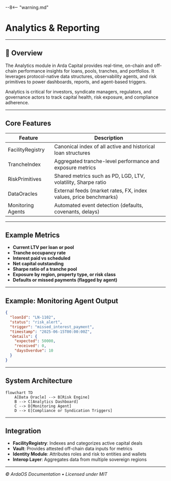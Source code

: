 --8<-- "warning.md"
# Analytics & Reporting

---

## 🧭 Overview

The Analytics module in Arda Capital provides real-time, on-chain and off-chain performance insights for loans, pools, tranches, and portfolios. It leverages protocol-native data structures, observability agents, and risk primitives to power dashboards, reports, and agent-based triggers.

Analytics is critical for investors, syndicate managers, regulators, and governance actors to track capital health, risk exposure, and compliance adherence.

---

## Core Features

| Feature | Description |
|---------|-------------|
| FacilityRegistry | Canonical index of all active and historical loan structures |
| TrancheIndex | Aggregated tranche-level performance and exposure metrics |
| RiskPrimitives | Shared metrics such as PD, LGD, LTV, volatility, Sharpe ratio |
| DataOracles | External feeds (market rates, FX, index values, price benchmarks) |
| Monitoring Agents | Automated event detection (defaults, covenants, delays) |

---

## Example Metrics

- **Current LTV per loan or pool**
- **Tranche occupancy rate**
- **Interest paid vs scheduled**
- **Net capital outstanding**
- **Sharpe ratio of a tranche pool**
- **Exposure by region, property type, or risk class**
- **Defaults or missed payments (flagged by agent)**

---

## Example: Monitoring Agent Output

```json
{
  "loanId": "LN-1102",
  "status": "risk_alert",
  "trigger": "missed_interest_payment",
  "timestamp": "2025-06-15T00:00:00Z",
  "details": {
    "expected": 50000,
    "received": 0,
    "daysOverdue": 10
  }
}
```

---

## System Architecture

```mermaid
flowchart TD
    A[Data Oracle] --> B[Risk Engine]
    B --> C[Analytics Dashboard]
    C --> D[Monitoring Agent]
    D --> E[Compliance or Syndication Triggers]
```

---

## Integration

- **FacilityRegistry**: Indexes and categorizes active capital deals
- **Vault**: Provides attested off-chain data inputs for metrics
- **Identity Module**: Attributes roles and risk to entities and wallets
- **Interop Layer**: Aggregates data from multiple sovereign regions

---

*© ArdaOS Documentation • Licensed under MIT*
